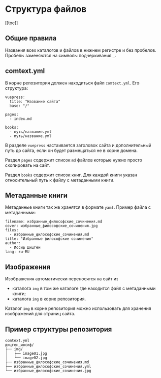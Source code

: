 # Структура файлов

[[toc]]

## Общие правила

Названия всех каталогов и файлов в нижнем регистре и без пробелов. Пробелы заменяются на символы подчеркивания `_`.

## comtext.yml

В корне репозитория должен находиться файл `comtext.yml`. Его структура:

```
vuepress:
  title: "Название сайта"
  base: "/" 

pages:
  - index.md

books:
  - путь/название.yml
  - путь/название.yml
```

В разделе `vuepress` настаивается заголовок сайта и дополнительный путь до сайта, если он будет размещаться не в корне домена.

Раздел `pages` содержит список `md` файлов которые нужно просто скопировать на сайт.

Раздел `books` содержит список книг. Для каждой книги указан относительный путь к файлу с метаданными книги.

## Метаданные книги 

Метаданные книги так же хранятся в формате `yaml`. Пример файла с метаданными:

```
filename: избранные_философские_сочинения.md
cover: избранные_философские_сочинения.jpg
files:
  - избранные_философские_сочинения.md
title: "Избранные философские сочинения"
author:
  - Иосиф Дицген
lang: ru-RU
```

## Изображения

Изображения автоматически переносятся на сайт из 

* каталога `img` в том же каталоге где находится файл с метаданными книги;
* каталога `img` в корне репозитория.

Каталог `img` в корне репозитория можно использовать для хранения изображений для страниц сайта.

## Пример структуры репозитория

```
comtext.yml
дицген_иосиф/
├── img/
│   ├── image01.jpg
│   └── image02.jpg
├── избранные_философские_сочинения.md
├── избранные_философские_сочинения.yml
└── избранные_философские_сочинения.jpg
```